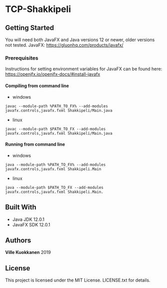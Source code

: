 # TCP-Shakkipeli

## Getting Started

You will need both JavaFX and Java versions 12 or newer, older versions not tested.
JavaFX: https://gluonhq.com/products/javafx/

### Prerequisites
Instructions for setting environment variables for JavaFX can be found here: https://openjfx.io/openjfx-docs/#install-javafx

#### Compiling from command line
* windows
```
javac --module-path %PATH_TO_FX% --add-modules javafx.controls,javafx.fxml Shakkipeli/Main.java
```
* linux
```
javac --module-path $PATH_TO_FX --add-modules javafx.controls,javafx.fxml Shakkipeli/Main.java
```


#### Running from command line
* windows
```
java --module-path %PATH_TO_FX% --add-modules javafx.controls,javafx.fxml Shakkipeli.Main
```
* linux
```
java --module-path $PATH_TO_FX --add-modules javafx.controls,javafx.fxml Shakkipeli.Main.
```



## Built With

* Java JDK 12.0.1
* JavaFX SDK 12.0.1

## Authors

**Ville Kuokkanen** 2019

## License

This project is licensed under the MIT License. LICENSE.txt for details.
